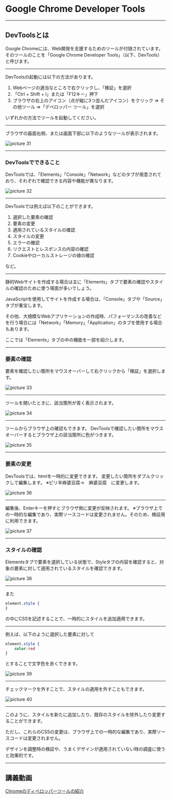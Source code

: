 # Google Chrome Developer Tools

---

## DevToolsとは

Google Chromeには、Web開発を支援するためのツールが付随されています。
そのツールのことを「Google Chrome Developer Tools」（以下、DevTools）と呼びます。

---

DevToolsの起動には以下の方法があります。

1. Webページの適当なところで右クリックし、「検証」を選択
2. 「Ctrl + Shift + I」または「F12キー」押下
3. ブラウザの右上のアイコン（点が縦に3つ並んだアイコン）をクリック ⇒ その他ツール ⇒「デベロッパー ツール」を選択

いずれかの方法でツールを起動してください。

---

ブラウザの画面右側、または画面下部に以下のようなツールが表示されます。

![picture 31](/images/0582302d375c0708870d79b283ee8c55e961f620efc233bacd646984f57111d7.png)  

---

### DevToolsでできること

DevToolsでは、「Elements」「Console」「Network」などのタブが用意されており、それぞれで確認できる内容や機能が異なります。

![picture 32](/images/adbaaf7cb7efa367d3e1b58b31225c03837068b3d33ccaa5f77c2591fea7949d.png)  

---

DevToolsでは例えば以下のことができます。

1. 選択した要素の確認
2. 要素の変更
3. 適用されているスタイルの確認
4. スタイルの変更
5. エラーの確認
6. リクエストとレスポンスの内容の確認
7. Cookieやローカルストレージの値の確認

など。

---

静的Webサイトを作成する場合は主に「Elements」タブで要素の確認やスタイルの確認のために使う場面が多いでしょう。

JavaScriptを使用してサイトを作成する場合は、「Console」タブや「Source」タブが重宝します。

その他、大規模なWebアプリケーションの作成時、パフォーマンスの改善などを行う場合には「Network」「Memory」「Application」のタブを使用する場合もあります。

ここでは「Elements」タブの中の機能を一部を紹介します。

---

### 要素の確認

要素を確認したい箇所をマウスオーバーして右クリックから「検証」を選択します。

![picture 33](/images/d78123f060dcd9d0c6bb428567d6bd5211d88398ef3764798847781609089b11.png)  

---

ツールを開いたときに、該当箇所が青く表示されます。

![picture 34](/images/684a21c873435cd6ac0df1d6108b6ddf23932561204743f944b2f87ae0f82069.png)  

---

ツールからブラウザ上の確認もできます。
DevToolsで確認したい箇所をマウスオーバーするとブラウザ上の該当箇所に色がつきます。

![picture 35](/images/c123cb7dc0fb00f437aa74d5ded4fdb6e05301a7b558b37e7adcabbdc6597723.png)  

---

### 要素の変更

DevToolsでは、htmlを一時的に変更できます。
変更したい箇所をダブルクリックして編集します。
※ピリ辛麻婆豆腐→　麻婆豆腐　に変更します。

![picture 36](/images/3476d3b3ac6ad949e5e439c3852b532c81d3de4f8652f8a5e4b1c398a6ce3c98.png)  

---

編集後、Enterキーを押すとブラウザ側に変更が反映されます。
※ブラウザ上での一時的な編集であり、実際ソースコードは変更されません。そのため、検証用に利用できます。

![picture 37](/images/a4726ae919938d01c3860e82a288a62affab5f30f33b9a73fc8685d85defb81a.png)  

---

### スタイルの確認

Elementsタブで要素を選択している状態で、Styleタブの内容を確認すると、対象の要素に対して適用されているスタイルを確認できます。

![picture 38](/images/de58b360c4ecbe2a3fd6a66b2a38ced9cc36112334bd8cbea432aa7906482761.png)  

---

また

```css
element.style {
}
```

の中にCSSを記述することで、一時的にスタイルを追加適用できます。

---

例えば、以下のように選択した要素に対して

```css
element.style {
    color:red
}
```

とすることで文字色を赤くできます。

![picture 39](/images/c7630758edc1b6a88eb5053962c59c990f6bf5b0404bbb396526403f44abafd7.png)  

---

チェックマークを外すことで、スタイルの適用を外すこともできます。

![picture 40](/images/1755d7a0a7cac5e0d404ae997d3d2914b5a9739b301dfc7d411a41381bf45757.png)  

---

このように、スタイルを新たに追加したり、既存のスタイルを除外したり変更することができます。

ただし、これらのCSSの変更は、ブラウザ上での一時的な編集であり、実際ソースコードは変更されません。

デザインを調整時の検証や、うまくデザインが適用されていない時の調査に使うと効果的です。

---

## 講義動画

[Chromeのディベロッパーツールの紹介](https://youtu.be/Cqbx7_1CL4o)
